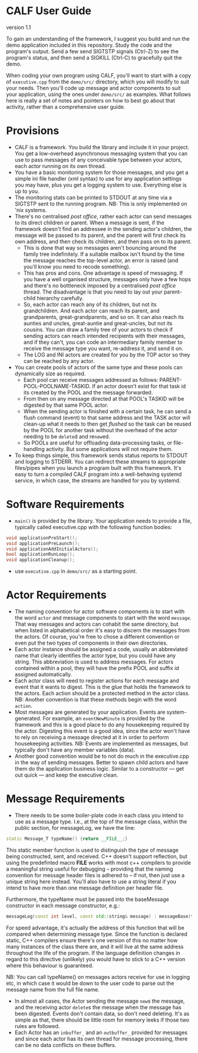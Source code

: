 
# CALF User Guide
version 1.1

To gain an understanding of the framework, I suggest you build and run the demo application included in this repository. Study the code and the program's output. Send a few send SIGTSTP signals (Ctrl-Z) to see the program's status, and then send a SIGKILL (Ctrl-C) to gracefully quit the demo.

When coding your own program using CALF, you'll want to start with a copy of `executive.cpp` from the `demo/src/` directory, which you will modify to suit your needs. Then you'll code up message and actor components to suit your application, using the ones under `demo/src/` as examples. What follows here is really a set of notes and pointers on how to best go about that activity, rather than a comprehensive user guide.

# Provisions
* CALF is a framework. You build the library and include it in your project. You get a low-overhead asynchronous messaging system that you can use to pass messages of any conceivable type between your actors, each actor running on its own thread.
* You have a basic monitoring system for those messages, and you get a simple ini file handler (xml syntax) to use for any application settings you may have, plus you get a logging system to use. Everything else is up to you.
* The monitoring stats can be printed to STDOUT at any time via a SIGTSTP sent to the running program. NB: This is only implemented on 'nix systems.  
* There's no centralised *post office*, rather each actor can send messages to its direct children or parent. When a message is sent, if the framework doesn't find an addressee in the sending actor's children, the message will be passed to its parent, and the parent will first check its own address, and then check its children, and then pass on to its parent.
    * This is done that way so messages aren't bouncing around the family tree indefinitely. If a suitable mailbox isn't found by the time the message reaches the top-level actor, an error is raised (and you'll know you need to recode something).
    * This has pros and cons. One advantage is speed of messaging. If you have a well organised structure, messages only have a few hops and there's no bottleneck imposed by a centralised *post office* thread. The disadvantage is that you need to lay out your parent-child hierarchy carefully.
    * So, each actor can reach any of its children, but not its grandchildren. And each actor can reach its parent, and grandparents, great-grandparents, and so on. It can also reach its aunties and uncles, great-auntie and great-uncles, but not its cousins. You can draw a family tree of your actors to check if sending actors can reach intended recipients with their messages, and if they can't, you can code an intermediary family member to receive the message type you want, re-address it, and send it on.
    * The LOG and INI actors are created for you by the TOP actor so they can be reached by any actor.
* You can create pools of actors of the same type and these pools can dynamically size as required.
    * Each pool can receive messages addressed as follows: PARENT-POOL-POOLNAME-TASKID. If an actor doesn't exist for that task id its created by the POOL and the message forwarded. 
    * From then on any message directed at that POOL's TASKID will be digested by that same POOL actor.  
    * When the sending actor is finished with a certain task, he can send a flush command (event) to that same address and the TASK actor will clean-up what it needs to then get *flushed* so the task can be reused by the POOL for another task without the overhead of the actor needing to be `delete`d and re`new`ed. 
    * So POOLs are useful for offloading data-processing tasks, or file-handling activity. But some applications will not require them.
* To keep things simple, this framework sends status reports to STDOUT and logging to STDERR. You can redirect these streams to appropriate files/pipes when you launch a program built with this framework. It's easy to turn a compiled CALF program into a well-behaving systemd service, in which case, the streams are handled for you by systemd.

# Software Requirements
* `main()` is provided by the library. Your application needs to provide a file, typically called executive.cpp with the following function bodies:

~~~cpp
void applicationPreStart();   
void applicationPreLaunch();
void applicationAddInitialActors();
bool applicationRunLoop();
void applicationCleanup();
~~~

- use `executive.cpp` in `demo/src/` as a starting point.

# Actor Requirements
* The naming convention for actor software components is to start with the word `actor` and message components to start with the word `message`. That way messages and actors can cohabit the same directory, but when listed in alphabetical order it's easy to discern the messages from the actors. Of course, you're free to chose a different convention or even put the two types of components in their own directories.
* Each actor instance should be assigned a code, usually an abbreviated name that clearly identifies the actor type, but you could have any string. This abbreviation is used to address messages. For actors contained within a pool, they will have the prefix POOL and suffix id assigned automatically.
* Each actor class will need to register actions for each message and event that it wants to digest. This is the glue that holds the framework to the actors. Each action should be a protected method in the actor class. NB: Another convention is that these methods begin with the word `action`.
* Most messages are generated by your application. Events are system-generated. For example, an `eventNewMinute` is provided by the framework and this is a good place to do any housekeeping required by the actor. Digesting this event is a good idea, since the actor won't have to rely on receiving a message directed at it in order to perform housekeeping activities. NB: Events are implemented as messages, but typically don't have any member variables (data).
* Another good convention would be to not do much in the executive.cpp in the way of sending messages. Better to spawn child actors and have them do the application business logic. Similar to a constructor — get out quick — and keep the executive clean.

# Message Requirements
* There needs to be some boiler-plate code in each class you intend to use as a message type. I.e., at the top of the message class, within the public section, for messageLog, we have the line:

~~~cpp
static Message_T typeName() {return __FILE__;}
~~~

This static member function is used to distinguish the *type* of message being constructed, sent, and received. C++ doesn't support reflection, but using the predefinted macro __FILE__ works with most c++ compilers to provide a meaningful string useful for debugging – providing that the naming convention for message header files is adhered to – if not, then just use a unique string here instead. You'll also have to use a string literal if you intend to have more than one message definition per header file.

Furthermore, the typeName must be passed into the baseMessage constructor in each message constructor, e.g.:

~~~cpp
messageLog(const int level, const std::string& message) : messageBase(typeName) {
~~~

For speed advantage, it's actually the address of this function that will be compared when determining message type. Since the function is declared static, C++ compilers ensure there's one version of this no matter how many instances of the class there are, and it will live at the same address throughout the life of the program. If the language definition changes in regard to this directive (unlikely) you would have to stick to a C++ version where this behaviour is guaranteed.

NB: You can call typeName() on messages actors receive for use in logging etc, in which case it would be down to the user code to parse out the message name from the full file name.

* In almost all cases, the Actor sending the message `new`s the message, and the receiving actor `delete`s the message when the message has been digested. Events don't contain data, so don't need deleting. It's as simple as that, there should be little room for memory leeks if those two rules are followed.
* Each Actor has an `inbuffer_` and an `outbuffer_` provided for messages and since each actor has its own thread for message processing, there can be no data conflicts on these buffers.